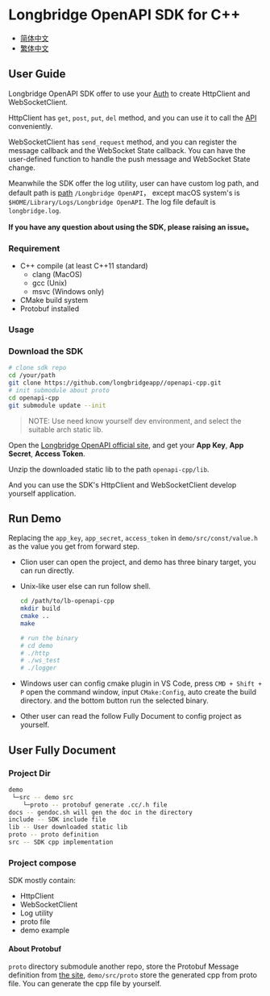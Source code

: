 # Longbridge OpenAPI SDK for C++

- [简体中文](./README_zh.md)
- [繁体中文](./README_hk.md)

## User Guide

Longbridge OpenAPI SDK offer to use your [Auth](https://open.longbridgeapp.com) to create HttpClient and WebSocketClient.

HttpClient has `get`, `post`, `put`, `del` method, and you can use it to call the [API](https://open.longbridgeapp.com/docs) conveniently.

WebSocketClient has `send_request` method, and you can register the message callback and the WebSocket State callback.
You can have the user-defined function to handle the push message and WebSocket State change. 

Meanwhile the SDK offer the log utility, user can have custom log path, and default path is  [path](https://docs.rs/dirs/4.0.0/dirs/fn.data_local_dir.html) `/Longbridge OpenAPI`，
except macOS system's is `$HOME/Library/Logs/Longbridge OpenAPI`. The log file default is `longbridge.log`.

**If you have any question about using the SDK, please raising an issue。**

### Requirement

- C++ compile (at least C++11 standard)
  - clang (MacOS)
  - gcc (Unix)
  - msvc (Windows only)
- CMake build system
- Protobuf installed

### Usage
### Download the SDK
   ```bash
   # clone sdk repo
   cd /your/path
   git clone https://github.com/longbridgeapp//openapi-cpp.git
   # init submodule about proto
   cd openapi-cpp
   git submodule update --init
   ```

> NOTE: Use need know yourself dev environment, and select the suitable arch static lib.

Open the [Longbridge OpenAPI official site](https://open.longbridgeapp.com/account), and get your
**App Key**, **App Secret**, **Access Token**.

Unzip the downloaded static lib to the path `openapi-cpp/lib`.

And you can use the SDK's HttpClient and WebSocketClient develop yourself application.

## Run Demo

Replacing the `app_key`, `app_secret`, `access_token` in `demo/src/const/value.h` as the value you get from forward step.

- Clion user can open the project, and demo has three binary target, you can run directly.
- Unix-like user else can run follow shell.

  ```bash
  cd /path/to/lb-openapi-cpp
  mkdir build
  cmake ..
  make

  # run the binary
  # cd demo
  # ./http
  # ./ws_test
  # ./logger
  ```

- Windows user can config cmake plugin in VS Code, press `CMD + Shift + P` open the command window, input `CMake:Config`, auto create the build directory.
and the bottom button run the selected binary.
- Other user can read the follow Fully Document to config project as yourself.

## User Fully Document

### Project Dir

```bash
demo
 └─src -- demo src
    └─proto -- protobuf generate .cc/.h file
docs -- gendoc.sh will gen the doc in the directory
include -- SDK include file
lib -- User downloaded static lib
proto -- proto definition
src -- SDK cpp implementation
```

### Project compose

SDK mostly contain:

- HttpClient 
- WebSocketClient 
- Log utility
- proto file
- demo example


#### About Protobuf
`proto` directory submodule another repo, store the Protobuf Message definition from [the site](https://open.longbridgeapp.com/docs),  `demo/src/proto` store the generated cpp from proto file.
You can generate the cpp file by yourself.
